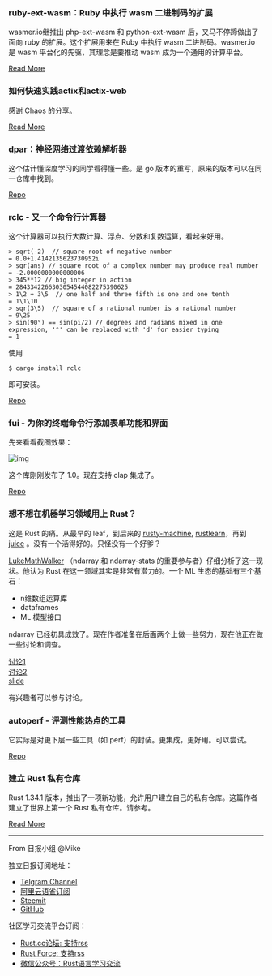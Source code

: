 ### ruby-ext-wasm：Ruby 中执行 wasm 二进制码的扩展

wasmer.io继推出 php-ext-wasm 和 python-ext-wasm 后，又马不停蹄做出了面向 ruby 的扩展。这个扩展用来在 Ruby 中执行 wasm 二进制码。wasmer.io 是 wasm 平台化的先驱，其理念是要推动 wasm 成为一个通用的计算平台。

[Read More](https://github.com/wasmerio/ruby-ext-wasm/)

### 如何快速实践actix和actix-web

感谢 Chaos 的分享。

[Read More](https://rust.cc/article?id=89c7e944-2473-41ba-b3c0-d86b9cb606e7)

### dpar：神经网络过渡依赖解析器

这个估计懂深度学习的同学看得懂一些。是 go 版本的重写，原来的版本可以在同一仓库中找到。

[Repo](https://github.com/danieldk/dpar)

### rclc - 又一个命令行计算器

这个计算器可以执行大数计算、浮点、分数和复数运算，看起来好用。

```
> sqrt(-2)  // square root of negative number
= 0.0+1.4142135623730952i
> sqr(ans) // square root of a complex number may produce real number
= -2.0000000000000006
> 345**12 // big integer in action
= 2843342266303054544082275390625
> 1\2 + 3\5  // one half and three fifth is one and one tenth
= 1\1\10
> sqr(3\5)  // square of a rational number is a rational number
= 9\25
> sin(90°) == sin(pi/2) // degrees and radians mixed in one expression, '°' can be replaced with 'd' for easier typing 
= 1
```
使用 

```
$ cargo install rclc
```
即可安装。

[Repo](https://github.com/VladimirMarkelov/rclc)

### fui - 为你的终端命令行添加表单功能和界面

先来看看截图效果：

![img](https://raw.githubusercontent.com/xliiv/fui/master/doc/app_tar_like.png)

这个库刚刚发布了 1.0。现在支持 clap 集成了。

[Repo](https://github.com/xliiv/fui)

### 想不想在机器学习领域用上 Rust？

这是 Rust 的痛。从最早的 leaf，到后来的 [rusty-machine](https://github.com/AtheMathmo/rusty-machine), [rustlearn](https://github.com/maciejkula/rustlearn)，再到 [juice](https://github.com/spearow/juice) 。没有一个活得好的。只怪没有一个好爹？

[LukeMathWalker](https://github.com/LukeMathWalker) （ndarray 和 ndarray-stats 的重要参与者）仔细分析了这一现状。他认为 Rust 在这一领域其实是非常有潜力的。一个 ML 生态的基础有三个基石：

- n维数组运算库
- dataframes
- ML 模型接口

ndarray 已经初具成效了。现在作者准备在后面两个上做一些努力，现在他正在做一些讨论和调查。

[讨论1](https://github.com/rust-ml/discussion/issues/1)  
[讨论2](https://github.com/rust-dataframe/discussion/issues/1)  
[slide](https://docs.google.com/presentation/d/1dOqqosLPtBixIVSvNy5-vLVAapfFUMm3sV4TR9v-Fkw/edit#slide=id.g58df242dc9_0_8)

有兴趣者可以参与讨论。

### autoperf - 评测性能热点的工具

它实际是对更下层一些工具（如 perf）的封装。更集成，更好用。可以尝试。

[Repo](https://github.com/gz/autoperf)

### 建立 Rust 私有仓库

Rust 1.34.1 版本，推出了一项新功能，允许用户建立自己的私有仓库。这篇作者建立了世界上第一个 Rust 私有仓库。请参考。

[Read More](https://blog.cloudsmith.io/2019/05/01/worlds-first-private-cargo-registry/)

---

From 日报小组 @Mike

独立日报订阅地址：
- [Telgram Channel](https://t.me/rust_daily_news )
- [阿里云语雀订阅](https://www.yuque.com/chaosbot/rustnews)
- [Steemit](https://steemit.com/@blackanger)
- [GitHub](https://github.com/RustStudy/rust_daily_news)

社区学习交流平台订阅：
- [Rust.cc论坛: 支持rss](https://rust.cc)
- [Rust Force: 支持rss](https://rustforce.net/)
- [微信公众号：Rust语言学习交流](https://rust.cc/article?id=ed7c9379-d681-47cb-9532-0db97d883f62)

